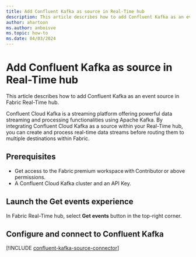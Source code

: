 ```yaml
---
title: Add Confluent Kafka as source in Real-Time hub
description: This article describes how to add Confluent Kafka as an event source in Fabric Real-Time hub. 
author: ahartoon
ms.author: anboisve
ms.topic: how-to
ms.date: 04/03/2024
---
```


# Add Confluent Kafka as source in Real-Time hub
This article describes how to add Confluent Kafka as an event source in Fabric Real-Time hub. 

Confluent Cloud Kafka is a streaming platform offering powerful data streaming and processing functionalities using Apache Kafka. By integrating Confluent Cloud Kafka as a source within your Real-Time hub, you can create and process real-time data streams before routing them to multiple destinations within Fabric. 

## Prerequisites 

- Get access to the Fabric premium workspace with Contributor or above permissions. 
- A Confluent Cloud Kafka cluster and an API Key. 

## Launch the Get events experience
In Fabric Real-Time hub, select **Get events** button in the top-right corner. 

## Configure and connect to Confluent Kafka

[!INCLUDE [confluent-kafka-source-connector](../real-time-intelligence/event-streams/includes/confluent-kafka-source-connector.md)]